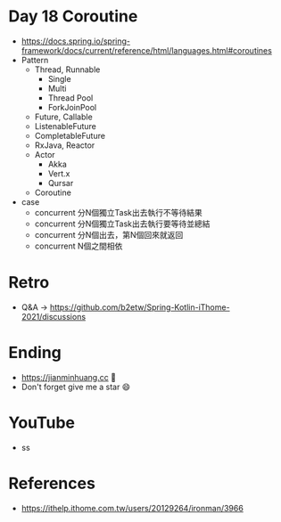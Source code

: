 # Day 18 Coroutine
* https://docs.spring.io/spring-framework/docs/current/reference/html/languages.html#coroutines
* Pattern
  * Thread, Runnable
    * Single
    * Multi
    * Thread Pool
    * ForkJoinPool 
  * Future, Callable
  * ListenableFuture
  * CompletableFuture
  * RxJava, Reactor
  * Actor
    * Akka
    * Vert.x
    * Qursar
  * Coroutine
* case
  * concurrent 分N個獨立Task出去執行不等待結果
  * concurrent 分N個獨立Task出去執行要等待並總結
  * concurrent 分N個出去，第N個回來就返回
  * concurrent N個之間相依

# Retro
* Q&A -> https://github.com/b2etw/Spring-Kotlin-iThome-2021/discussions

# Ending
* https://jianminhuang.cc 🌈
* Don't forget give me a star 😄

# YouTube
* ss

# References
* https://ithelp.ithome.com.tw/users/20129264/ironman/3966
